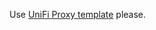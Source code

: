 Use [UniFi Proxy template](https://github.com/zbx-sadman/unifi_proxy/tree/master/Zabbix_Templates) please.
